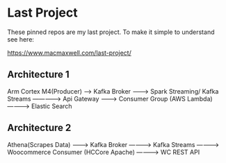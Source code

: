 # Last Project


These pinned repos are my last project. To make it simple to understand see here:

https://www.macmaxwell.com/last-project/

## Architecture 1
Arm Cortex M4(Producer) —-> Kafka Broker ——-> Spark Streaming/ Kafka Streams ————–> Api Gateway ——-> Consumer Group (AWS Lambda)————> Elastic Search

## Architecture 2
Athena(Scrapes Data) ———> Kafka Broker ———-> Kafka Streams ———–> Woocommerce Consumer (HCCore Apache) ————> WC REST API
